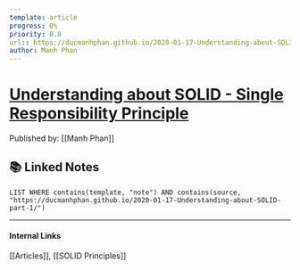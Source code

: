 ```yaml
---
template: article
progress: 0%
priority: 0.0
url:: https://ducmanhphan.github.io/2020-01-17-Understanding-about-SOLID-part-1/
author: Manh Phan 
---
```

# [Understanding about SOLID - Single Responsibility Principle](https://ducmanhphan.github.io/2020-01-17-Understanding-about-SOLID-part-1/)
Published by: [[Manh Phan]] 



## 📚 Linked Notes
```dataview
LIST WHERE contains(template, "note") AND contains(source, "https://ducmanhphan.github.io/2020-01-17-Understanding-about-SOLID-part-1/")
```

---
#### Internal Links
[[Articles]], [[SOLID Principles]] 
